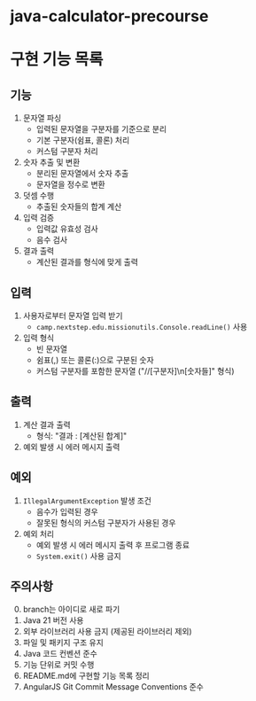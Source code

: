 # java-calculator-precourse

# 구현 기능 목록

## 기능

1. 문자열 파싱
    - 입력된 문자열을 구분자를 기준으로 분리
    - 기본 구분자(쉼표, 콜론) 처리
    - 커스텀 구분자 처리
2. 숫자 추출 및 변환
    - 분리된 문자열에서 숫자 추출
    - 문자열을 정수로 변환
3. 덧셈 수행
    - 추출된 숫자들의 합계 계산
4. 입력 검증
    - 입력값 유효성 검사
    - 음수 검사
5. 결과 출력
    - 계산된 결과를 형식에 맞게 출력

## 입력

1. 사용자로부터 문자열 입력 받기
    - `camp.nextstep.edu.missionutils.Console.readLine()` 사용
2. 입력 형식
    - 빈 문자열
    - 쉼표(,) 또는 콜론(:)으로 구분된 숫자
    - 커스텀 구분자를 포함한 문자열 ("//[구분자]\n[숫자들]" 형식)

## 출력

1. 계산 결과 출력
    - 형식: "결과 : [계산된 합계]"
2. 예외 발생 시 에러 메시지 출력

## 예외

1. `IllegalArgumentException` 발생 조건
    - 음수가 입력된 경우
    - 잘못된 형식의 커스텀 구분자가 사용된 경우
2. 예외 처리
    - 예외 발생 시 에러 메시지 출력 후 프로그램 종료
    - `System.exit()` 사용 금지

## 주의사항

0. branch는 아이디로 새로 파기
1. Java 21 버전 사용
2. 외부 라이브러리 사용 금지 (제공된 라이브러리 제외)
3. 파일 및 패키지 구조 유지
4. Java 코드 컨벤션 준수
5. 기능 단위로 커밋 수행
6. README.md에 구현할 기능 목록 정리
7. AngularJS Git Commit Message Conventions 준수